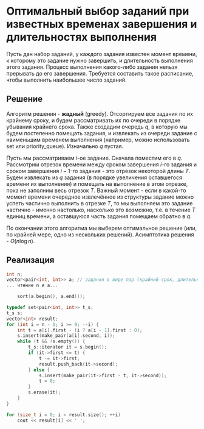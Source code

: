 # Оптимальный выбор заданий при известных временах завершения и длительностях выполнения

Пусть дан набор заданий, у каждого задания известен момент времени, к которому это задание нужно завершить, и длительность выполнения этого задания. Процесс выполнения какого-либо задания нельзя прерывать до его завершения. Требуется составить такое расписание, чтобы выполнить наибольшее число заданий.

## Решение

Алгоритм решения - **жадный** (greedy). Отсортируем все задания по их крайнему сроку, и будем рассматривать их по очереди в порядке убывания крайнего срока. Также создадим очередь $q$, в которую мы будем постепенно помещать задания, и извлекать из очереди задание с наименьшим временем выполнения (например, можно использовать set или priority_queue). Изначально $q$ пустая.

Пусть мы рассматриваем $i$-ое задание. Сначала поместим его в $q$. Рассмотрим отрезок времени между сроком завершения $i$-го задания и сроком завершения $i-1$-го задания - это отрезок некоторой длины $T$. Будем извлекать из $q$ задания (в порядке увеличения оставшегося времени их выполнения) и помещать на выполнение в этом отрезке, пока не заполним весь отрезок $T$. Важный момент - если в какой-то момент времени очередное извлечённое из структуры задание можно успеть частично выполнить в отрезке $T$, то мы выполняем это задание частично - именно настолько, насколько это возможно, т.е. в течение $T$ единиц времени, а оставшуюся часть задания помещаем обратно в $q$.

По окончании этого алгоритма мы выберем оптимальное решение (или, по крайней мере, одно из нескольких решений). Асимптотика решения - $O(n \log n)$.

## Реализация

<!--- TODO: specify code snippet id -->
``` cpp
int n;
vector<pair<int, int>> a; // задания в виде пар (крайний срок, длительность)
... чтение n и a...

    sort(a.begin(), a.end());

typedef set<pair<int, int>> t_s;
t_s s;
vector<int> result;
for (int i = n - 1; i >= 0; --i) {
    int t = a[i].first - (i ? a[i - 1].first : 0);
    s.insert(make_pair(a[i].second, i));
    while (t && !s.empty()) {
        t_s::iterator it = s.begin();
        if (it->first <= t) {
            t -= it->first;
            result.push_back(it->second);
        } else {
            s.insert(make_pair(it->first - t, it->second));
            t = 0;
        }
        s.erase(it);
    }
}

for (size_t i = 0; i < result.size(); ++i)
    cout << result[i] << ' ';
```
